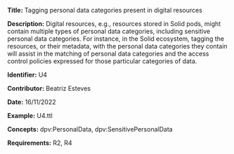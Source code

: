 **Title:** Tagging personal data categories present in digital resources

**Description:** Digital resources, e.g., resources stored in Solid pods, might contain multiple types of personal data categories, including sensitive personal data categories. For instance, in the Solid ecosystem, tagging the resources, or their metadata, with the personal data categories they contain will assist in the matching of personal data categories and the access control policies expressed for those particular categories of data.

**Identifier:** U4

**Contributor:** Beatriz Esteves

**Date:** 16/11/2022

**Example:** U4.ttl

**Concepts:** dpv:PersonalData, dpv:SensitivePersonalData

**Requirements:** R2, R4